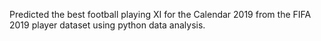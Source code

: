 Predicted the best football playing XI for the Calendar 2019 from the FIFA 2019 player dataset using python data analysis.
